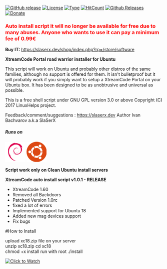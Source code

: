 [![GitHub release](https://img.shields.io/github/release/qubyte/rubidium.svg)](https://github.com/slaserx/xc18)
[![License](https://img.shields.io/badge/license-GPL--3.0-red.svg)](https://opensource.org/licenses/GPL-3.0)
[![Type](https://img.shields.io/badge/type-%2Fbin%2Fsh-red.svg)](https://en.wikipedia.org/?title=Bourne_shell)
[![HitCount](http://hits.dwyl.io/slaserx/xc18.svg)](http://hits.dwyl.io/slaserx/xc18)
[![Github Releases](https://img.shields.io/github/downloads/atom/atom/latest/total.svg)](http://github.com/SlaSerX/xc18)
[![Donate](https://img.shields.io/badge/Donate-PayPal-blue.svg)](https://www.paypal.com/cgi-bin/webscr?cmd=_donations&business=root@darkshell.eu&item_name=LinuxHelps%20Support&currency_code=EUR)

<h3 style="color:#FF0000">Auto install script it will no longer be available for free due to many abuses. Anyone who wants to use it can pay a minimum fee of 0.99€</h3>

<b>Buy IT:</b>
https://slaserx.dev/shop/index.php?rp=/store/software


<b>XtreamCode Portal road warrior installer for Ubuntu</b>

This script will work on Ubuntu and probably other distros of the same families, although no support is offered for them.
It isn't bulletproof but it will probably work if you simply want to setup a XtreamCode Portal on your Ubuntu box.
It has been designed to be as unobtrusive and universal as possible.

This is a free shell script under GNU GPL version 3.0 or above Copyright (C) 2017 LinuxHelps project.

Feedback/comment/suggestions : https://slaserx.dev Author Ivan Bachvarov a.k.a SlaSerX

##### Runs on
[![Debian](https://raw.githubusercontent.com/slaserx/icons/master/64x64/debian.png)](https://www.debian.org)
[![Ubuntu](https://raw.githubusercontent.com/slaserx/icons/master/64x64/ubuntu.png)](https://www.ubuntu.com)

<b>Script work only on Clean Ubuntu install servers</b>

<b>XtreamCode auto install script v1.0.1 - RELEASE</b>

* XtreamCode 1.60
* Removed all Backdoors
* Patched Version 1.0rc
* fixed a lot of errors
* Implemented support for Ubuntu 18
* Added new mag devices support
* Fix bugs

#How to Install</br>

upload xc18.zip file on your server</br>
unzip xc18.zip cd xc18</br>
chmod +x install run with root ./install</br>

[![Click to Watch](https://img.youtube.com/vi/WADOz4-lEGY/0.jpg)](https://youtu.be/WADOz4-lEGY "Click to Watch")
